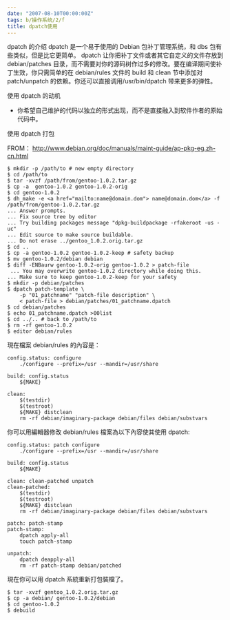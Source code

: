 ```yaml
---
date: "2007-08-10T00:00:00Z"
tags: b/操作系统/2/f
title: dpatch使用
---
```


dpatch 的介绍
dpatch 是一个易于使用的 Debian 包补丁管理系统，和 dbs 包有些类似，但是比它更简单。
dpatch 让你把补丁文件或者其它自定义的文件存放到 debian/patches 目录，而不需要对你的源码树作过多的修改。要在编译期间使补丁生效，你只需简单的在 debian/rules 文件的 build 和 clean 节中添加对 patch/unpatch 的依赖。你还可以直接调用/usr/bin/dpatch 带来更多的弹性。
 
使用 dpatch 的动机
* 你希望自己维护的代码以独立的形式出现，而不是直接融入到软件作者的原始代码中。

使用 dpatch 打包

FROM： http://www.debian.org/doc/manuals/maint-guide/ap-pkg-eg.zh-cn.html

    $ mkdir -p /path/to # new empty directory
    $ cd /path/to
    $ tar -xvzf /path/from/gentoo-1.0.2.tar.gz
    $ cp -a  gentoo-1.0.2 gentoo-1.0.2-orig
    $ cd gentoo-1.0.2
    $ dh_make -e <a href="mailto:name@domain.dom"> name@domain.dom</a> -f /path/from/gentoo-1.0.2.tar.gz
    ... Answer prompts.
    ... Fix source tree by editor
    ... Try building packages message "dpkg-buildpackage -rfakeroot -us -uc"
    ... Edit source to make source buildable. 
    ... Do not erase ../gentoo_1.0.2.orig.tar.gz
    $ cd ..
    $ cp -a gentoo-1.0.2 gentoo-1.0.2-keep # safety backup
    $ mv gentoo-1.0.2/debian debian
    $ diff -ENBaurw gentoo-1.0.2-orig gentoo-1.0.2 > patch-file
     ... You may overwrite gentoo-1.0.2 directory while doing this.
    ... Make sure to keep gentoo-1.0.2-keep for your safety
    $ mkdir -p debian/patches
    $ dpatch patch-template \
        -p "01_patchname" "patch-file description" \ 
        < patch-file > debian/patches/01_patchname.dpatch
    $ cd debian/patches
    $ echo 01_patchname.dpatch >00list
    $ cd ../.. # back to /path/to
    $ rm -rf gentoo-1.0.2
    $ editor debian/rules

現在檔案 debian/rules 的內容是： 

    config.status: configure
        ./configure --prefix=/usr --mandir=/usr/share
        
    build: config.status
        ${MAKE}
        
    clean:
        $(testdir)
        $(testroot)
        ${MAKE} distclean
        rm -rf debian/imaginary-package debian/files debian/substvars 

你可以用編輯器修改 debian/rules 檔案為以下內容使其使用 dpatch:

    config.status: patch configure
        ./configure --prefix=/usr --mandir=/usr/share
        
    build: config.status
        ${MAKE}
        
    clean: clean-patched unpatch 
    clean-patched:
        $(testdir)
        $(testroot)
        ${MAKE} distclean
        rm -rf debian/imaginary-package debian/files debian/substvars

    patch: patch-stamp
    patch-stamp:
        dpatch apply-all
        touch patch-stamp 
          
    unpatch:
        dpatch deapply-all
        rm -rf patch-stamp debian/patched

現在你可以用 dpatch 系統重新打包裝檔了。

    $ tar -xvzf gentoo_1.0.2.orig.tar.gz
    $ cp -a debian/ gentoo-1.0.2/debian
    $ cd gentoo-1.0.2
    $ debuild
